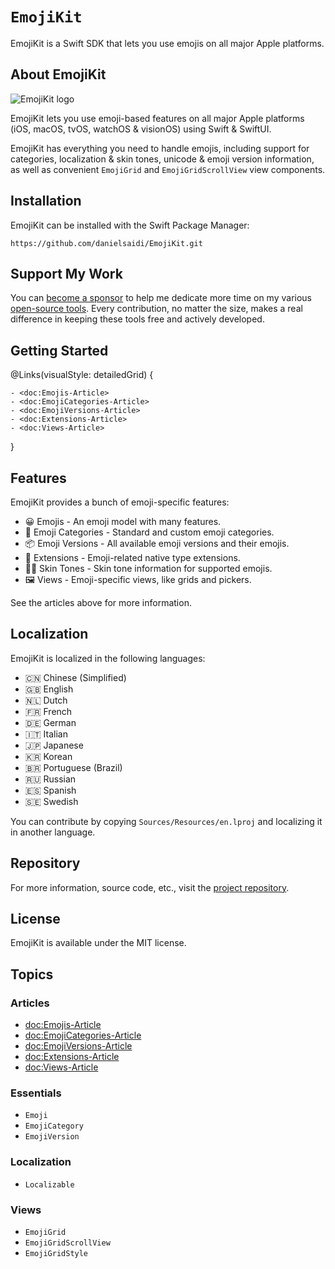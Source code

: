 # ``EmojiKit``

EmojiKit is a Swift SDK that lets you use emojis on all major Apple platforms.



## About EmojiKit

![EmojiKit logo](Logo.png)

EmojiKit lets you use emoji-based features on all major Apple platforms (iOS, macOS, tvOS, watchOS & visionOS) using Swift & SwiftUI.

EmojiKit has everything you need to handle emojis, including support for categories, localization & skin tones, unicode & emoji version information, as well as convenient ``EmojiGrid`` and ``EmojiGridScrollView`` view components.



## Installation

EmojiKit can be installed with the Swift Package Manager:

```
https://github.com/danielsaidi/EmojiKit.git
```



## Support My Work

You can [become a sponsor][Sponsors] to help me dedicate more time on my various [open-source tools][OpenSource]. Every contribution, no matter the size, makes a real difference in keeping these tools free and actively developed.



## Getting Started

@Links(visualStyle: detailedGrid) {
    
    - <doc:Emojis-Article>
    - <doc:EmojiCategories-Article>
    - <doc:EmojiVersions-Article>
    - <doc:Extensions-Article>
    - <doc:Views-Article>
}



## Features

EmojiKit provides a bunch of emoji-specific features:

* 😀 Emojis - An emoji model with many features.
* 🐻 Emoji Categories - Standard and custom emoji categories.
* 📦 Emoji Versions - All available emoji versions and their emojis.
* 🧩 Extensions - Emoji-related native type extensions.
* 👍🏾 Skin Tones - Skin tone information for supported emojis.
* 🖼️ Views - Emoji-specific views, like grids and pickers.

See the articles above for more information.



## Localization

EmojiKit is localized in the following languages:

* 🇨🇳 Chinese (Simplified)
* 🇬🇧 English
* 🇳🇱 Dutch
* 🇫🇷 French
* 🇩🇪 German
* 🇮🇹 Italian
* 🇯🇵 Japanese
* 🇰🇷 Korean
* 🇧🇷 Portuguese (Brazil)
* 🇷🇺 Russian
* 🇪🇸 Spanish
* 🇸🇪 Swedish

You can contribute by copying `Sources/Resources/en.lproj` and localizing it in another language.



## Repository

For more information, source code, etc., visit the [project repository](https://github.com/danielsaidi/emojikit).



## License

EmojiKit is available under the MIT license.



## Topics

### Articles

- <doc:Emojis-Article>
- <doc:EmojiCategories-Article>
- <doc:EmojiVersions-Article>
- <doc:Extensions-Article>
- <doc:Views-Article>

### Essentials

- ``Emoji``
- ``EmojiCategory``
- ``EmojiVersion``

### Localization

- ``Localizable``

### Views

- ``EmojiGrid``
- ``EmojiGridScrollView``
- ``EmojiGridStyle``



[Email]: mailto:daniel.saidi@gmail.com
[Website]: https://danielsaidi.com
[GitHub]: https://github.com/danielsaidi
[OpenSource]: https://danielsaidi.com/opensource
[Sponsors]: https://github.com/sponsors/danielsaidi

